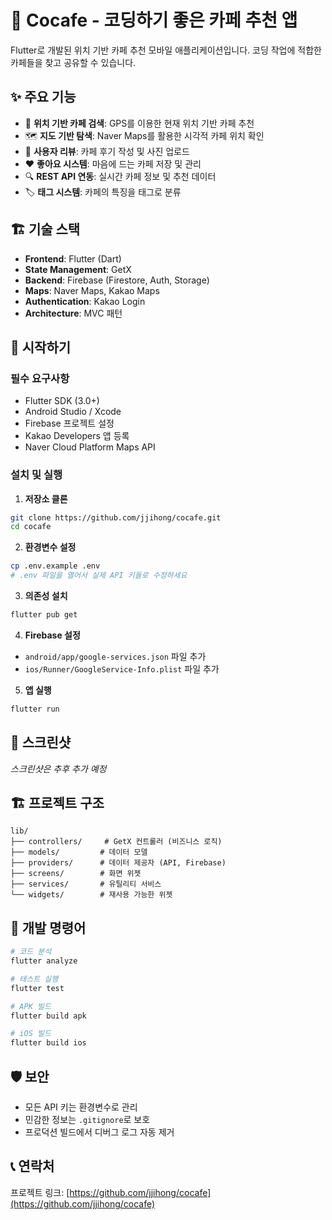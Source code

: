 # 🍵 Cocafe - 코딩하기 좋은 카페 추천 앱

Flutter로 개발된 위치 기반 카페 추천 모바일 애플리케이션입니다. 코딩 작업에 적합한 카페들을 찾고 공유할 수 있습니다.

## ✨ 주요 기능

- 📍 **위치 기반 카페 검색**: GPS를 이용한 현재 위치 기반 카페 추천
- 🗺️ **지도 기반 탐색**: Naver Maps를 활용한 시각적 카페 위치 확인
- 📝 **사용자 리뷰**: 카페 후기 작성 및 사진 업로드
- ❤️ **좋아요 시스템**: 마음에 드는 카페 저장 및 관리
- 🔍 **REST API 연동**: 실시간 카페 정보 및 추천 데이터
- 🏷️ **태그 시스템**: 카페의 특징을 태그로 분류

## 🏗️ 기술 스택

- **Frontend**: Flutter (Dart)
- **State Management**: GetX
- **Backend**: Firebase (Firestore, Auth, Storage)
- **Maps**: Naver Maps, Kakao Maps
- **Authentication**: Kakao Login
- **Architecture**: MVC 패턴

## 🚀 시작하기

### 필수 요구사항

- Flutter SDK (3.0+)
- Android Studio / Xcode
- Firebase 프로젝트 설정
- Kakao Developers 앱 등록
- Naver Cloud Platform Maps API

### 설치 및 실행

1. **저장소 클론**
```bash
git clone https://github.com/jjihong/cocafe.git
cd cocafe
```

2. **환경변수 설정**
```bash
cp .env.example .env
# .env 파일을 열어서 실제 API 키들로 수정하세요
```

3. **의존성 설치**
```bash
flutter pub get
```

4. **Firebase 설정**
- `android/app/google-services.json` 파일 추가
- `ios/Runner/GoogleService-Info.plist` 파일 추가

5. **앱 실행**
```bash
flutter run
```

## 📱 스크린샷

*스크린샷은 추후 추가 예정*

## 🏗️ 프로젝트 구조

```
lib/
├── controllers/     # GetX 컨트롤러 (비즈니스 로직)
├── models/         # 데이터 모델
├── providers/      # 데이터 제공자 (API, Firebase)
├── screens/        # 화면 위젯
├── services/       # 유틸리티 서비스
└── widgets/        # 재사용 가능한 위젯
```

## 🔧 개발 명령어

```bash
# 코드 분석
flutter analyze

# 테스트 실행
flutter test

# APK 빌드
flutter build apk

# iOS 빌드
flutter build ios
```

## 🛡️ 보안

- 모든 API 키는 환경변수로 관리
- 민감한 정보는 `.gitignore`로 보호
- 프로덕션 빌드에서 디버그 로그 자동 제거


## 📞 연락처

프로젝트 링크: [https://github.com/jjihong/cocafe](https://github.com/jjihong/cocafe)
